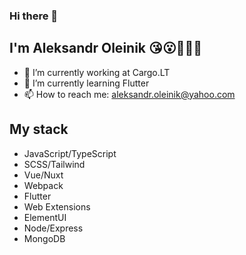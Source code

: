 ### Hi there 👋
## I'm Aleksandr Oleinik 😘😮🧑🏻‍💻

- 🔭 I’m currently working at Cargo.LT
- 🌱 I’m currently learning Flutter
- 📫 How to reach me: [aleksandr.oleinik@yahoo.com](mailto:aleksandr.oleinik@yahoo.com)

## My stack

- JavaScript/TypeScript
- SCSS/Tailwind
- Vue/Nuxt
- Webpack
- Flutter
- Web Extensions
- ElementUI
- Node/Express
- MongoDB

